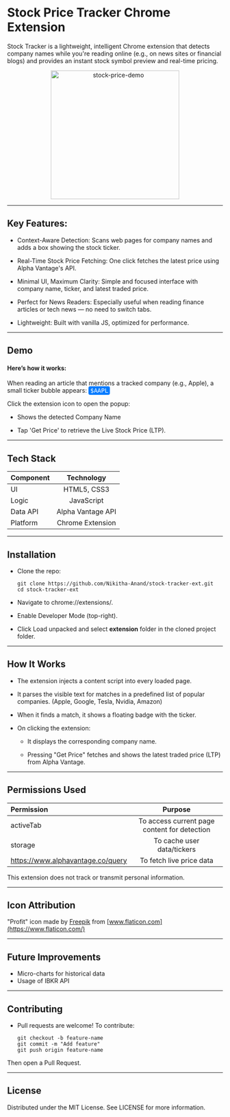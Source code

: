 # Stock Price Tracker Chrome Extension

Stock Tracker is a lightweight, intelligent Chrome extension that detects company names while you're reading online (e.g., on news sites or financial blogs) and provides an instant stock symbol preview and real-time pricing.
<p align="center">
  <img src="https://github.com/user-attachments/assets/f4f54064-af5d-4186-82c8-c01741bb8a46" alt="stock-price-demo" width="300"/>
</p>

---

## Key Features:

- Context-Aware Detection: Scans web pages for company names and adds a box showing the stock ticker.

- Real-Time Stock Price Fetching: One click fetches the latest price using Alpha Vantage's API.

- Minimal UI, Maximum Clarity: Simple and focused interface with company name, ticker, and latest traded price.

- Perfect for News Readers: Especially useful when reading finance articles or tech news — no need to switch tabs.

- Lightweight: Built with vanilla JS, optimized for performance.

---

## Demo

#### Here’s how it works:

When reading an article that mentions a tracked company (e.g., Apple), a small ticker bubble appears:
<kbd style="background:#007bff;color:white;border-radius:4px;padding:2px 4px;">$AAPL</kbd>

Click the extension icon to open the popup:

- Shows the detected Company Name

- Tap 'Get Price' to retrieve the Live Stock Price (LTP).

---

## Tech Stack

| Component | Technology      |
|:----------|:---------------:|
|UI         |HTML5, CSS3      |
|Logic      |JavaScript       |
|Data API   |Alpha Vantage API|
|Platform   |Chrome Extension |

---

## Installation

- Clone the repo:
  ```
  git clone https://github.com/Nikitha-Anand/stock-tracker-ext.git
  cd stock-tracker-ext
  
- Navigate to chrome://extensions/.

- Enable Developer Mode (top-right).

- Click Load unpacked and select **extension** folder in the cloned project folder.

---

## How It Works

- The extension injects a content script into every loaded page.

- It parses the visible text for matches in a predefined list of popular companies. (Apple, Google, Tesla, Nvidia, Amazon)

- When it finds a match, it shows a floating badge with the ticker.

- On clicking the extension:

  - It displays the corresponding company name.

  - Pressing "Get Price" fetches and shows the latest traded price (LTP) from Alpha Vantage.

---

## Permissions Used

| Permission | Purpose     |
|:-----------|:-----------:|
|activeTab   |To access current page content for detection |
|storage     |To cache user data/tickers |
|https://www.alphavantage.co/query |To fetch live price data|

This extension does not track or transmit personal information.

---

## Icon Attribution

"Profit" icon made by [Freepik](https://www.flaticon.com/authors/freepik) from [www.flaticon.com](https://www.flaticon.com/)

---

## Future Improvements

- Micro-charts for historical data
- Usage of IBKR API

---

## Contributing
- Pull requests are welcome! To contribute:
  ```
  git checkout -b feature-name
  git commit -m "Add feature"
  git push origin feature-name
Then open a Pull Request.

---

## License

Distributed under the MIT License. See LICENSE for more information.

